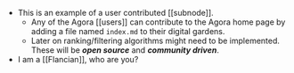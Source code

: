 - This is an example of a user contributed [[subnode]].
    - Any of the Agora [[users]] can contribute to the Agora home page by adding a file named ```index.md``` to their digital gardens.
    - Later on ranking/filtering algorithms might need to be implemented. These will be ***open source*** and ***community driven***.
- I am a [[Flancian]], who are you?

